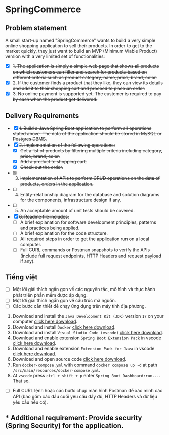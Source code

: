 # SpringCommerce
## Problem statement
A small start-up named "SpringCommerce" wants to build a very simple online shopping application to sell their products. In order to get to the market quickly, they just want to build an MVP (Minimum Viable Product) version with a very limited set of functionalities:
- [x] ~~1. The application is simply a simple web page that shows all
products on which customers can filter and search for products
based on different criteria such as product category, name, price,
brand, color.~~
- [x] ~~2. If the customer finds a product that they like, they can view its
details and add it to their shopping cart and proceed to place an
order.~~
- [x] ~~3. No online payment is supported yet. The customer is required to
pay by cash when the product got delivered.~~

## Delivery Requirements
- [x] ~~1. Build a Java Spring Boot application to perform all operations
stated above. The data of the application should be stored in
MySQL or Postgres DBMS.~~
- [x] ~~2. Implementation of the following operations:~~
  - [x] ~~Get a list of products by filtering multiple criteria including
  category, price, brand, color.~~
  - [x] ~~Add a product to shopping cart.~~
  - [x] ~~Check out the order.~~
- [x] 3. ~~Implementation of APIs to perform CRUD operations on the data of
products, orders in the application.~~
- [ ] 4. Entity-relationship diagram for the database and solution diagrams
for the components, infrastructure design if any.
- [ ] 5. An acceptable amount of unit tests should be covered.
- [x] ~~6. Readme file includes:~~
  - [ ] A brief explanation for software development principles, patterns
  and practices being applied.
  - [ ] A brief explanation for the code structure.
  - [ ] All required steps in order to get the application run on a local
  computer.
  - [ ] Full CURL commands or Postman snapshots to verify the APIs
  (include full request endpoints, HTTP Headers and request payload
  if any).

## Tiếng việt
  - [ ] Một lời giải thích ngắn gọn về các nguyên tắc, mô hình và thực hành phát triển phần mềm được áp dụng.
  - [ ] Một lời giải thích ngắn gọn về cấu trúc mã nguồn.
  - [ ] Các bước cần thiết để chạy ứng dụng trên máy tính địa phương.
  1. Download and install the `Java Development Kit (JDK)` version `17` on your computer <a href="https://www.oracle.com/java/technologies/javase/jdk17-archive-downloads.html">click here download</a>.
  2. Download and install `Docker` <a href="https://www.docker.com/products/docker-desktop/">click here download</a>.
  3. Download and install `Visual Studio Code (vscode)` <a href="https://code.visualstudio.com/download">click here download</a>.
  4. Download and enable extension `Spring Boot Extension Pack` in vscode <a href="https://marketplace.visualstudio.com/items?itemName=vmware.vscode-boot-dev-pack">click here download</a>.
  5. Download and enable extension `Extension Pack for Java` in vscode <a href="https://marketplace.visualstudio.com/items?itemName=vscjava.vscode-java-pack">click here download</a>.
  6. Download and open source code <a href="https://github.com/nguyenhuy158/springcommerce">click here download</a>.
  7. Run `docker-compose.yml` with command `docker compose up -d` at path `/src/main/resources/docker-compose.yml`.
  8. At `vscode` press `ctrl + shift + p` enter `Spring Boot Dashboard:run...`. That so.

  

  - [ ] Full CURL lệnh hoặc các bước chụp màn hình Postman để xác minh các API (bao gồm các đầu cuối yêu cầu đầy đủ, HTTP Headers và dữ liệu yêu cầu nếu có).


  
## * Additional requirement: Provide security (Spring Security) for the application.
